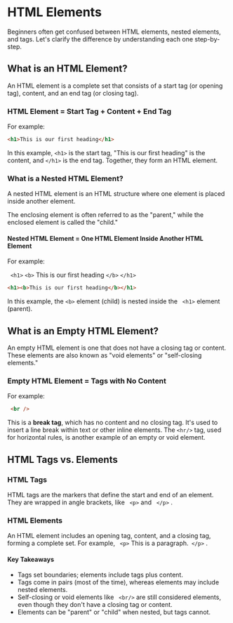 # HTML Elements
Beginners often get confused between HTML elements, nested elements, and tags. Let's clarify the difference by understanding each one step-by-step.

## What is an HTML Element?
An HTML element is a complete set that consists of a start tag (or opening tag), content, and an end tag (or closing tag).

### HTML Element = Start Tag + Content + End Tag

For example:

```html 
<h1>This is our first heading</h1>
``` 

In this example, `<h1>` is the start tag, "This is our first heading" is the content, and `</h1>` is the end tag. Together, they form an HTML element.

### What is a Nested HTML Element?
A nested HTML element is an HTML structure where one element is placed inside another element.

The enclosing element is often referred to as the "parent," while the enclosed element is called the "child."

#### Nested HTML Element = One HTML Element Inside Another HTML Element

For example:

` <h1>`     `<b>` This is our first heading    `</b>` `</h1>` 
```html 
<h1><b>This is our first heading</b></h1>
``` 
In this example, the `<b>`  element (child) is nested inside the ` <h1>`  element (parent).


## What is an Empty HTML Element?
An empty HTML element is one that does not have a closing tag or content. These elements are also known as "void elements" or "self-closing elements."

### Empty HTML Element = Tags with No Content

For example:

```html
 <br />
 ``` 

This is a **break tag**, which has no content and no closing tag. It's used to insert a line break within text or other inline elements. The ` <hr/> ` tag, used for horizontal rules, is another example of an empty or void element.

## HTML Tags vs. Elements
### HTML Tags
HTML tags are the markers that define the start and end of an element. They are wrapped in angle brackets, like ` <p>`  and ` </p>` .

### HTML Elements
An HTML element includes an opening tag, content, and a closing tag, forming a complete set. For example, ` <p>` This is a paragraph.` </p>` .

#### Key Takeaways
- Tags set boundaries; elements include tags plus content.
- Tags come in pairs (most of the time), whereas elements may include nested elements.
- Self-closing or void elements like ` <br/>`  are still considered elements, even though they don't have a closing tag or content.
- Elements can be "parent" or "child" when nested, but tags cannot.